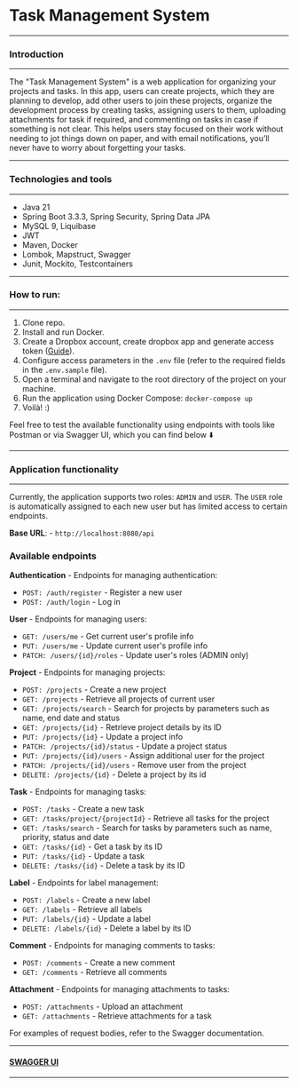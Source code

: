 # Task Management System

---

### Introduction

---

The "Task Management System" is a web application for organizing your projects and tasks.
In this app, users can create projects, which they are planning to develop, add other users to join these projects, organize the development process by creating tasks, assigning users to them, uploading attachments for task if required, and commenting on tasks in case if something is not clear.
This helps users stay focused on their work without needing to jot things down on paper, and with email notifications, you’ll never have to worry about forgetting your tasks.

---

### Technologies and tools

---

- Java 21
- Spring Boot 3.3.3, Spring Security, Spring Data JPA
- MySQL 9, Liquibase
- JWT
- Maven, Docker
- Lombok, Mapstruct, Swagger
- Junit, Mockito, Testcontainers

---

### How to run:

---

1. Clone repo.
2. Install and run Docker.
3. Create a Dropbox account, create dropbox app and generate access token ([Guide](https://developers.dropbox.com/oauth-guide)).
4. Configure access parameters in the `.env` file (refer to the required fields in the `.env.sample` file).
5. Open a terminal and navigate to the root directory of the project on your machine.
6. Run the application using Docker Compose: `docker-compose up`
7. Voilà! :)

Feel free to test the available functionality using endpoints with tools like Postman or via Swagger UI, which you can find below ⬇️

---

### Application functionality

---

Currently, the application supports two roles: `ADMIN` and `USER`. The `USER` role is automatically assigned to each new user but has limited access to certain endpoints.

**Base URL**: - `http://localhost:8080/api`

### Available endpoints

**Authentication** - Endpoints for managing authentication:
- `POST: /auth/register` - Register a new user
- `POST: /auth/login` - Log in

**User** - Endpoints for managing users:
- `GET: /users/me` - Get current user's profile info
- `PUT: /users/me` - Update current user's profile info
- `PATCH: /users/{id}/roles` - Update user's roles (ADMIN only)

**Project** - Endpoints for managing projects:
- `POST: /projects` - Create a new project
- `GET: /projects` - Retrieve all projects of current user
- `GET: /projects/search` - Search for projects by parameters such as name, end date and status
- `GET: /projects/{id}` - Retrieve project details by its ID
- `PUT: /projects/{id}` - Update a project info
- `PATCH: /projects/{id}/status` - Update a project status
- `PUT: /projects/{id}/users` - Assign additional user for the project
- `PATCH: /projects/{id}/users` - Remove user from the project
- `DELETE: /projects/{id}` - Delete a project by its id

**Task** - Endpoints for managing tasks:
- `POST: /tasks` - Create a new task
- `GET: /tasks/project/{projectId}` - Retrieve all tasks for the project
- `GET: /tasks/search` - Search for tasks by parameters such as name, priority, status and date
- `GET: /tasks/{id}` - Get a task by its ID
- `PUT: /tasks/{id}` - Update a task
- `DELETE: /tasks/{id}` - Delete a task by its ID

**Label** - Endpoints for label management:
- `POST: /labels` - Create a new label
- `GET: /labels` - Retrieve all labels
- `PUT: /labels/{id}` - Update a label
- `DELETE: /labels/{id}` - Delete a label by its ID

**Comment** - Endpoints for managing comments to tasks:
- `POST: /comments` - Create a new comment
- `GET: /comments` - Retrieve all comments

**Attachment** - Endpoints for managing attachments to tasks:
- `POST: /attachments` - Upload an attachment
- `GET: /attachments` - Retrieve attachments for a task

For examples of request bodies, refer to the Swagger documentation.

---

#### [SWAGGER UI](http://localhost:8080/api/swagger-ui/index.html#/)

---